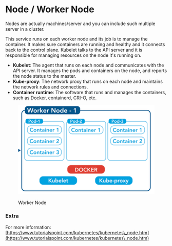 # Node / Worker Node

Nodes are actually machines/server and you can include such multiple server in a cluster.

This service runs on each worker node and its job is to manage the container. It makes sure containers are running and healthy and it connects back to the control plane. Kubelet talks to the API server and it is responsible for managing resources on the node it's running on.

* **Kubelet**: The agent that runs on each node and communicates with the API server. It manages the pods and containers on the node, and reports the node status to the master.
* **Kube-proxy**: The network proxy that runs on each node and maintains the network rules and connections.
* **Container runtime**: The software that runs and manages the containers, such as Docker, containerd, CRI-O, etc.

<figure><img src="../../.gitbook/assets/image (24).png" alt=""><figcaption><p>Worker Node</p></figcaption></figure>

### Extra

For more information: [https://www.tutorialspoint.com/kubernetes/kubernetes\_node.htm](https://www.tutorialspoint.com/kubernetes/kubernetes\_node.htm)
